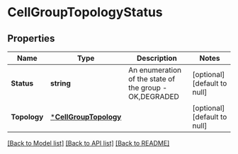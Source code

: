 # CellGroupTopologyStatus

## Properties
Name | Type | Description | Notes
------------ | ------------- | ------------- | -------------
**Status** | **string** | An enumeration of the state of the group - OK,DEGRADED | [optional] [default to null]
**Topology** | [***CellGroupTopology**](CellGroupTopology.md) |  | [optional] [default to null]

[[Back to Model list]](../README.md#documentation-for-models) [[Back to API list]](../README.md#documentation-for-api-endpoints) [[Back to README]](../README.md)


